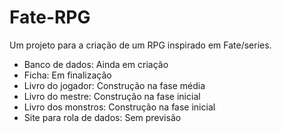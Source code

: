 # Fate-RPG
Um projeto para a criação de um RPG inspirado em Fate/series.

- Banco de dados: Ainda em criação
- Ficha: Em finalização
- Livro do jogador: Construção na fase média
- Livro do mestre: Construção na fase inicial
- Livro dos monstros: Construção na fase inicial
- Site para rola de dados: Sem previsão
